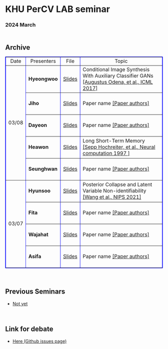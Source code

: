 # KHU PerCV LAB seminar

### 2024 March <br /><br />
## Archive <br />


<table border="1" bordercolor="blue" align = "center" >
    <tr align = "center">
  <td>Date</td>
	<td>Presenters</td>
	<td>File</td>
	<td>Topic</td>  
    </tr>
    <tr>
  <td rowspan="5" align = "center">03/08</td>
		  <td height=70><b>Hyeongwoo</b></td>
		  <td><a href="https://docs.google.com/presentation/d/1d_K-lVvJ3I4w_uBvxbM1nt6Srpf_IR7O/edit?usp=sharing&ouid=100024562668277080804&rtpof=true&sd=true" target="_blank">Slides</a></td>
		  <td>Conditional Image Synthesis With Auxiliary Classifier GANs <a href="https://arxiv.org/abs/1610.09585" target="_blank">[Augustus Odena, et al., ICML 2017]</td>
    </tr>
    <tr>
		  <td height=70><b>Jiho</b></td>
		  <td><a href="#" target="_blank">Slides</a></td>
		  <td>Paper name <a href="#" target="_blank">[Paper authors]</a></td>
    </tr>
    <tr>
		  <td height=70><b>Dayeon</b></td>
		  <td><a href="#" target="_blank">Slides</a></td>
		  <td>Paper name <a href="#" target="_blank">[Paper authors]</a></td>
    </tr>
    <tr>
		  <td height=70><b>Heawon</b></td>
		  <td><a href="https://docs.google.com/presentation/d/11wVIuZ1K-Lu5XNq_BcW6TzD30a4EwCEiDGHdq6xaa-A/edit?usp=sharing" target="_blank">Slides</a></td>
		  <td>Long Short-Term Memory <a href="https://direct.mit.edu/neco/article-abstract/9/8/1735/6109/Long-Short-Term-Memory?redirectedFrom=PDF" target="_blank">[Sepp Hochreiter, et al., Neural computation 1997 ]</a></td>
    </tr>
    <tr>
		  <td height=70><b>Seunghwan</b></td>
		  <td><a href="#" target="_blank">Slides</a></td>
		  <td>Paper name <a href="#" target="_blank">[Paper authors]</a></td>
    </tr>
    <tr>

		 
  <td rowspan="4" align = "center" >03/07</td>
		  <td height=70><b>Hyunsoo</b></td>
		  <td><a href="https://docs.google.com/presentation/d/19KLOE44GmTDQQeUJ1XoUvCxZEfaRAhfg/edit?usp=drive_link&ouid=114622088787202833283&rtpof=true&sd=true" target="_blank">Slides</a></td>	
		  <td>Posterior Collapse and Latent Variable Non-identifiability <a href="https://proceedings.neurips.cc/paper/2021/file/2b6921f2c64dee16ba21ebf17f3c2c92-Paper.pdf" target="_blank">[Wang et al., NIPS 2021]</a></td>
    </tr>
    <tr>
		  <td><b>Fita</b></td>
		  <td height=70><a href="#" target="_blank">Slides</a></td>
		  <td>Paper name <a href="#" target="_blank">[Paper authors]</a></td>
    </tr>
    <tr>
		  <td><b>Wajahat</b></td>
		  <td height=70><a href="#" target="_blank">Slides</a></td>
		  <td>Paper name <a href="#" target="_blank">[Paper authors]</a></td>
    </tr>
    <tr>
		  <td><b>Asifa</b></td>
		  <td height=70><a href="#" target="_blank">Slides</a></td>
		  <td>Paper name <a href="#" target="_blank">[Paper authors]</a></td>
    </tr>
</table>
<br />


## Previous Seminars

- [Not yet](https://github.com/hyeongwoo123/percv_seminar/blob/main/2024_Spring.md)
<br />


## Link for debate

- [Here (Github issues page)](https://github.com/hyeongwoo123/percv_seminar/issues)
